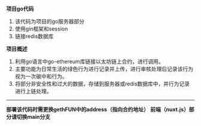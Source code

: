 **项目go代码**
1. 该代码为项目的go服务器部分
2. 使用gin框架和session
3. 链接redis数据库

**项目概述**
1. 利用go语言中go-ethereum库链接以太坊链上合约，进行调用。
2. 主要功能为日常生活的绿色行为进行记录并上传，进行审核处理后记录该行为视为一次碳中和行为。
3. 将部分非安全性和过大的数据，存储到服务器或redis数据库中，并行为记录进行上链处理。

--------------------------
**部署该代码时需更换gethFUN中的address（指向合约地址）**
**前端（nuxt.js）部分请切换main分支**
